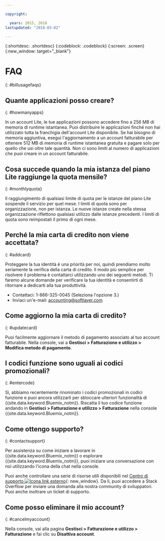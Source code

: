 ```yaml
---

copyright:

  years: 2015, 2018
lastupdated: "2018-03-02"

---
```


{:shortdesc: .shortdesc}
{:codeblock: .codeblock}
{:screen: .screen}
{:new_window: target="_blank"}

# FAQ
{: #billusagefaqs} 

## Quante applicazioni posso creare?
{: #howmanyapps}

In un account Lite, le tue applicazioni possono accedere fino a 256 MB di memoria di runtime istantanea. Puoi distribuire le applicazioni finché non hai utilizzato tutta la franchigia dell'account Lite disponibile. Se hai bisogno di memoria aggiuntiva, esegui l'aggiornamento a un account fatturabile per ottenere 512 MB di memoria di runtime istantanea gratuita e pagare solo per quello che usi oltre tale quantità. Non ci sono limiti al numero di applicazioni che puoi creare in un account fatturabile.

## Cosa succede quando la mia istanza del piano Lite raggiunge la quota mensile?
{: #monthlyquota}

Il raggiungimento di qualsiasi limite di quota per le istanze del piano Lite sospende il servizio per quel mese. I limiti di quota sono per organizzazione, non per istanza. Le nuove istanze create nella stessa organizzazione riflettono qualsiasi utilizzo dalle istanze precedenti. I limiti di quota sono reimpostati il primo di ogni mese.

## Perché la mia carta di credito non viene accettata?
{: #addcard}

Proteggere la tua identità è una priorità per noi, quindi prendiamo molto seriamente la verifica della carta di credito. Il modo più semplice per risolvere il problema è contattarci utilizzando uno dei seguenti metodi. Ti faremo alcune domande per verificare la tua identità e consentirti di ritornare a dedicarti alla tua produttività. 

   * Contattaci: 1-866-325-0045 (Seleziona l'opzione 3.)
   * Inviaci un'e-mail: [accounting@softlayer.com](accounting@softlayer.com) 
   
## Come aggiorno la mia carta di credito?
{: #updatecard}

Puoi facilmente aggiornare il metodo di pagamento associato al tuo account fatturabile. Nella console, vai a **Gestisci > Fatturazione e utilizzo > Modifica metodo di pagamento**. 

## I codici funzione sono uguali ai codici promozionali? 
{: #entercode}

Sì, abbiamo recentemente rinominato i codici promozionali in codici funzione e puoi ancora utilizzarli per sbloccare ulteriori funzionalità di {{site.data.keyword.Bluemix_notm}}. Riscatta il tuo codice funzione andando in **Gestisci > Fatturazione e utilizzo > Fatturazione** nella console {{site.data.keyword.Bluemix_notm}}. 

## Come ottengo supporto?
{: #contactsupport}

Per assistenza su come iniziare a lavorare in {{site.data.keyword.Bluemix_notm}} o esplorare {{site.data.keyword.Bluemix_notm}}, puoi iniziare una conversazione con noi utilizzando l'icona della chat nella console. 

Puoi anche controllare una serie di risorse utili disponibili nel [Centro di supporto ![Icona link esterno](../icons/launch-glyph.svg)](https://console.bluemix.net/unifiedsupport/supportcenter){: new_window}. Da lì, puoi accedere a Stack Overflow per inviare una domanda alla nostra community di sviluppatori. Puoi anche inoltrare un ticket di supporto.  

## Come posso eliminare il mio account?
{: #cancelmyaccount}

Nella console, vai alla pagina **Gestisci > Fatturazione e utilizzo > Fatturazione** e fai clic su **Disattiva account**.



